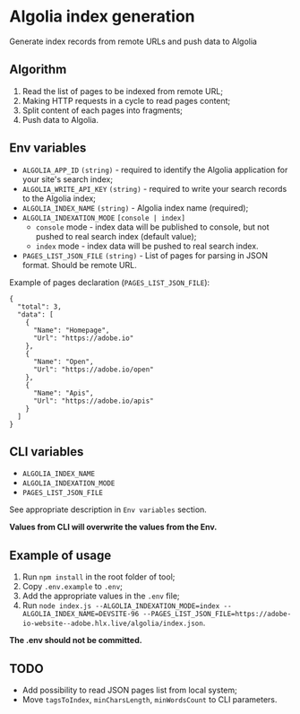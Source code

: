 # Algolia index generation

Generate index records from remote URLs and push data to Algolia

## Algorithm

1. Read the list of pages to be indexed from remote URL;
2. Making HTTP requests in a cycle to read pages content;
3. Split content of each pages into fragments;
4. Push data to Algolia.

## Env variables

- `ALGOLIA_APP_ID` `(string)` - required to identify the Algolia application for your site's search index;
- `ALGOLIA_WRITE_API_KEY` `(string)` - required to write your search records to the Algolia index;
- `ALGOLIA_INDEX_NAME` `(string)` - Algolia index name (required);
- `ALGOLIA_INDEXATION_MODE` `[console | index]`
  - `console` mode - index data will be published to console, but not pushed to real search index (default value);
  - `index` mode - index data will be pushed to real search index.
- `PAGES_LIST_JSON_FILE` `(string)` - List of pages for parsing in JSON format. Should be remote URL.

Example of pages declaration (`PAGES_LIST_JSON_FILE`):

```
{
  "total": 3,
  "data": [
    {
      "Name": "Homepage",
      "Url": "https://adobe.io"
    },
    {
      "Name": "Open",
      "Url": "https://adobe.io/open"
    },
    {
      "Name": "Apis",
      "Url": "https://adobe.io/apis"
    }
  ]
}
```

## CLI variables

- `ALGOLIA_INDEX_NAME`
- `ALGOLIA_INDEXATION_MODE`
- `PAGES_LIST_JSON_FILE`

See appropriate description in `Env variables` section.

**Values from CLI will overwrite the values from the Env.**

## Example of usage

1. Run `npm install` in the root folder of tool;
2. Copy `.env.example` to `.env`;
3. Add the appropriate values in the `.env` file;
4. Run `node index.js --ALGOLIA_INDEXATION_MODE=index --ALGOLIA_INDEX_NAME=DEVSITE-96 --PAGES_LIST_JSON_FILE=https://adobe-io-website--adobe.hlx.live/algolia/index.json`.

**The .env should not be committed.**

## TODO

- Add possibility to read JSON pages list from local system;
- Move `tagsToIndex`, `minCharsLength`, `minWordsCount` to CLI parameters.
